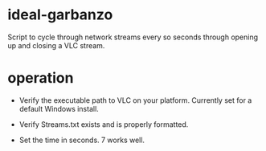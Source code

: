 # ideal-garbanzo
Script to cycle through network streams every so seconds through opening up and closing a VLC stream.

# operation
* Verify the executable path to VLC on your platform. Currently set for a default Windows install.

* Verify Streams.txt exists and is properly formatted.

* Set the time in seconds. 7 works well.
